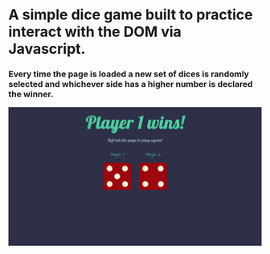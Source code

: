 # A simple dice game built to practice interact with the DOM via Javascript.
### Every time the page is loaded a new set of dices is randomly selected and whichever side has a higher number is declared the winner.

<p align="center">
  <img src="images\webpage_screenshot.png" />
</p>
